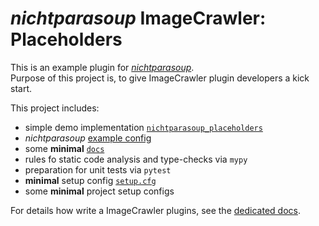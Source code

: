 # _nichtparasoup_ ImageCrawler: Placeholders

This is an example plugin for [_nichtparasoup_](https://pypi.org/project/nichtparasoup/).  
Purpose of this project is, to give ImageCrawler plugin developers a kick start.

This project includes:
* simple demo implementation [`nichtparasoup_placeholders`](nichtparasoup_placeholders)
* _nichtparasoup_ [example config](examples)
* some **minimal** [`docs`](docs)
* rules fo static code analysis and type-checks via `mypy`
* preparation for unit tests via `pytest`
* **minimal** setup config [`setup.cfg`](setup.cfg)
* some **minimal** project setup configs

For details how write a ImageCrawler plugins,
see the [dedicated docs](https://github.com/k4cg/nichtparasoup/tree/master/docs/plugin-development). 

